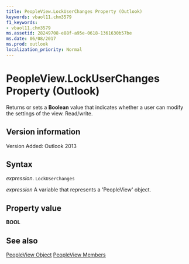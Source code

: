 ```yaml
---
title: PeopleView.LockUserChanges Property (Outlook)
keywords: vbaol11.chm3579
f1_keywords:
- vbaol11.chm3579
ms.assetid: 28249708-e88f-a95e-0618-1361630b57be
ms.date: 06/08/2017
ms.prod: outlook
localization_priority: Normal
---
```



# PeopleView.LockUserChanges Property (Outlook)
Returns or sets a  **Boolean** value that indicates whether a user can modify the settings of the view. Read/write.

## Version information

Version Added: Outlook 2013 


## Syntax

_expression_. `LockUserChanges`

_expression_ A variable that represents a 'PeopleView' object.


## Property value

 **BOOL**


## See also


[PeopleView Object](Outlook.peopleview.md)
[PeopleView Members](./overview/Outlook.md)

